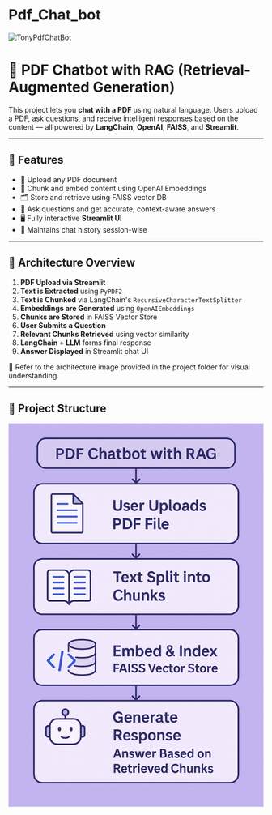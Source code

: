 # Pdf_Chat_bot

![TonyPdfChatBot](https://github.com/user-attachments/assets/d6233f37-78be-4fa4-a2f8-39ebb9a6e83f)


# 📄 PDF Chatbot with RAG (Retrieval-Augmented Generation)

This project lets you **chat with a PDF** using natural language. Users upload a PDF, ask questions, and receive intelligent responses based on the content — all powered by **LangChain**, **OpenAI**, **FAISS**, and **Streamlit**.

---

## 🚀 Features

- 📁 Upload any PDF document
- 🧠 Chunk and embed content using OpenAI Embeddings
- 🗂 Store and retrieve using FAISS vector DB
- 💬 Ask questions and get accurate, context-aware answers
- 🖥️ Fully interactive **Streamlit UI**
- 🔁 Maintains chat history session-wise

---

## 📸 Architecture Overview

1. **PDF Upload via Streamlit**
2. **Text is Extracted** using `PyPDF2`
3. **Text is Chunked** via LangChain's `RecursiveCharacterTextSplitter`
4. **Embeddings are Generated** using `OpenAIEmbeddings`
5. **Chunks are Stored** in FAISS Vector Store
6. **User Submits a Question**
7. **Relevant Chunks Retrieved** using vector similarity
8. **LangChain + LLM** forms final response
9. **Answer Displayed** in Streamlit chat UI

📌 Refer to the architecture image provided in the project folder for visual understanding.

---

## 🧩 Project Structure

![img.png](img.png)

    
